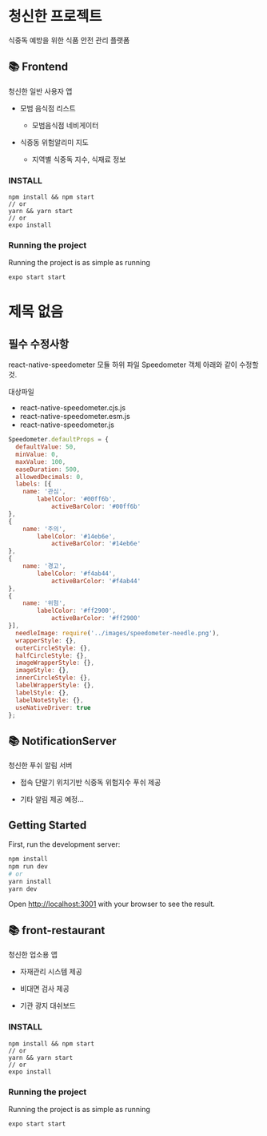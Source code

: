 <h1>청신한 프로젝트</h1>

식중독 예방을 위한 식품 안전 관리 플랫폼



## 📚 Frontend

<p>청신한 일반 사용자 앱</p>

- 모범 음식점 리스트
  - 모범음식점 네비게이터

- 식중동 위험알리미 지도
  - 지역별 식중독 지수, 식재료 정보  

### INSTALL

```
npm install && npm start
// or
yarn && yarn start
// or
expo install
```

### Running the project

Running the project is as simple as running

```sh
expo start start
```

# 제목 없음

## 필수 수정사항

react-native-speedometer 모듈 하위 파일  Speedometer 객체 아래와 같이 수정할 것.

대상파일

- react-native-speedometer.cjs.js
- react-native-speedometer.esm.js
- react-native-speedometer.js

```jsx
Speedometer.defaultProps = {
  defaultValue: 50,
  minValue: 0,
  maxValue: 100,
  easeDuration: 500,
  allowedDecimals: 0,
  labels: [{
    name: '관심',
        labelColor: '#00ff6b',
            activeBarColor: '#00ff6b'
},
{
    name: '주의',
        labelColor: '#14eb6e',
            activeBarColor: '#14eb6e'
},
{
    name: '경고',
        labelColor: '#f4ab44',
            activeBarColor: '#f4ab44'
},
{
    name: '위험',
        labelColor: '#ff2900',
            activeBarColor: '#ff2900'
}],
  needleImage: require('../images/speedometer-needle.png'),
  wrapperStyle: {},
  outerCircleStyle: {},
  halfCircleStyle: {},
  imageWrapperStyle: {},
  imageStyle: {},
  innerCircleStyle: {},
  labelWrapperStyle: {},
  labelStyle: {},
  labelNoteStyle: {},
  useNativeDriver: true
};
```



## 📚 NotificationServer

<p>청신한 푸쉬 알림 서버</p>

- 접속 단말기 위치기반 식중독 위험지수 푸쉬 제공

- 기타 알림 제공 예정...

## Getting Started

First, run the development server:

```bash
npm install
npm run dev
# or
yarn install
yarn dev
```

Open [http://localhost:3001](http://localhost:3001) with your browser to see the result.


## 📚 front-restaurant

<p>청신한 업소용 앱</p>

- 자재관리 시스템 제공

- 비대면 검사 제공

- 기관 광지 대쉬보드 


### INSTALL

```
npm install && npm start
// or
yarn && yarn start
// or
expo install
```

### Running the project

Running the project is as simple as running

```sh
expo start start
```
